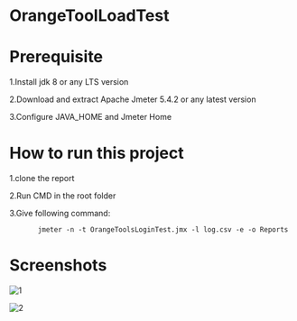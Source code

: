 # OrangeToolLoadTest

# Prerequisite

1.Install jdk 8 or any LTS version

2.Download and extract Apache Jmeter 5.4.2 or any latest version

3.Configure JAVA_HOME and Jmeter Home

# How to run this project

1.clone the report

2.Run CMD in the root folder

3.Give following command:

           jmeter -n -t OrangeToolsLoginTest.jmx -l log.csv -e -o Reports
           
 # Screenshots
 
 ![1](https://user-images.githubusercontent.com/78067017/164205581-ce5ecca9-67d9-4c5a-b7a0-139fc65d741c.PNG)
 
 ![2](https://user-images.githubusercontent.com/78067017/164205621-61186867-6866-4f63-b9dc-8bd6e387a35b.PNG)

 
